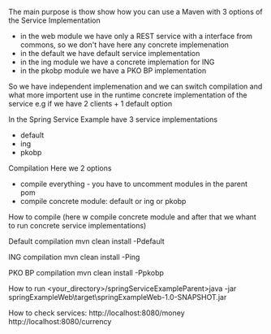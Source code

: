 
The main purpose is thow show how you can use a Maven with 3 options of the Service Implementation 
- in the web module we have only a REST service with a interface from commons, so we don't have here any concrete implemenation
- in the default we have default service implementation
- in the ing module we have a concrete implemation for ING
- in the pkobp module we have a PKO BP implementation

So we have independent implemenation and we can switch compilation and what more importent use in the runtime concrete implementation of the service 
e.g if we have 2 clients + 1 default option

In the Spring Service Example have 3 service implementations
- default
- ing
- pkobp



Compilation 
Here we 2 options
-  compile everything - you have to uncomment modules in the parent pom
-  compile concrete module: default or ing or pkobp

How to compile (here w compile concrete module and after that we whant to run concrete service implementations)

Default compilation 
mvn clean install -Pdefault

ING compilation
mvn clean install -Ping

PKO BP compilation
mvn clean install -Ppkobp


How to run
<your_directory>/springServiceExampleParent>java -jar springExampleWeb\target\springExampleWeb-1.0-SNAPSHOT.jar

How to check services:
http://localhost:8080/money
http://localhost:8080/currency